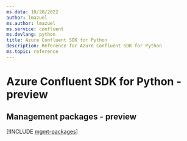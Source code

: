 ```yaml
---
ms.data: 10/20/2022
author: lmazuel
ms.author: lmazuel
ms.service: confluent
ms.devlang: python
title: Azure Confluent SDK for Python
description: Reference for Azure Confluent SDK for Python
ms.topic: reference
---
```

# Azure Confluent SDK for Python - preview

## Management packages - preview
[!INCLUDE [mgmt-packages](confluent-mgmt-index.md)]